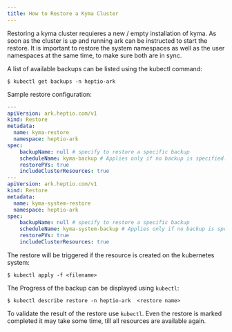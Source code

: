 ```yaml
---
title: How to Restore a Kyma Cluster
---
```


Restoring a kyma cluster requieres a new / empty installation of kyma. As soon as the cluster is up and running ark can be instructed to start the restore. It is important to restore the system namespaces as well as the user namespaces at the same time, to make sure both are in sync.

A list of available backups can be listed using the kubectl command:

```$ kubectl get backups -n heptio-ark```

Sample restore configuration:

```yaml
---
apiVersion: ark.heptio.com/v1
kind: Restore
metadata:
  name: kyma-restore
  namespace: heptio-ark
spec:
    backupName: null # specify to restore a specific backup
    scheduleName: kyma-backup # Applies only if no backup is specified.
    restorePVs: true
    includeClusterResources: true
---
apiVersion: ark.heptio.com/v1
kind: Restore
metadata:
  name: kyma-system-restore
  namespace: heptio-ark
spec:
    backupName: null # specify to restore a specific backup
    scheduleName: kyma-system-backup # Applies only if no backup is specified.
    restorePVs: true
    includeClusterResources: true
```

The restore will be triggered if the resource is created on the kubernetes system:

```$ kubectl apply -f <filename>```

The Progress of the backup can be displayed using `kubectl`:

```$ kubectl describe restore -n heptio-ark  <restore name>```

To validate the result of the restore use `kubectl`. Even the restore is marked completed it may take some time, till all resources are available again.